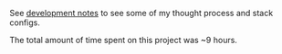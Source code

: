 See [development notes](notes/DEVELOPMENT.md) to see some of my thought process and stack configs.

The total amount of time spent on this project was ~9 hours.